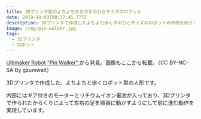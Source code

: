 ```yaml
---
title: 3Dプリンタ製のよちよち歩きの手のひらサイズのロボット
date: 2019-10-03T08:37:45.777Z
description: 3Dプリンタで作成したよちよち歩く手のひらサイズのロボットの作例を紹介します。
image: /img/pin-walker.jpg
tags:
  - 3Dプリンタ
  - ロボット
---
```

[Ultimaker Robot "Pin Walker".](https://www.instructables.com/id/Ultimaker-Robot-Pin-Walker/)から発見。画像もここから転載。（CC BY-NC-SA By gzumwalt）

3Dプリンタで作成した、よちよちと歩くロボット型の人形です。

内部にはギア付きのモーターとリチウムイオン電池が入っており、3Dプリンタで作られたからくりによって左右の足を順番に動かすようにして前に進む動作を実現しています。
